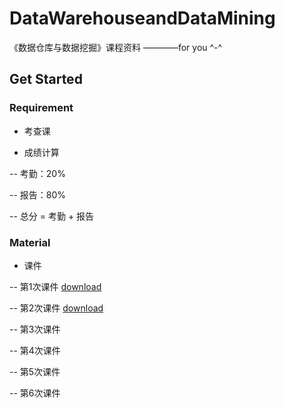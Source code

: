 # DataWarehouseandDataMining
《数据仓库与数据挖掘》课程资料     ————for you ^-^

## Get Started

### Requirement

- 考查课

- 成绩计算

-- 考勤：20%

-- 报告：80%

-- 总分 = 考勤 + 报告

### Material

- 课件

-- 第1次课件 [download](https://atmahou.github.io/attachments/ACL2020data.zip)

-- 第2次课件 [download](https://atmahou.github.io/attachments/ACL2020data.zip)

-- 第3次课件

-- 第4次课件

-- 第5次课件

-- 第6次课件

